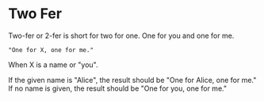 # Two Fer

Two-fer or 2-fer is short for two for one. One for you and one for me.

    "One for X, one for me."

When X is a name or "you".

If the given name is "Alice", the result should be "One for Alice, one for me." If no name is given, the result should be "One for you, one for me."